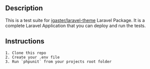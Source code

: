 ## Description

This is a test suite for [igaster/laravel-theme](https://github.com/igaster/laravel-theme) Laravel Package. It is a complete Laravel Application that you can deploy and run the tests.

## Instructions

	1. Clone this repo
	2. Create your .env file
	3. Run `phpunit` from your projects root folder